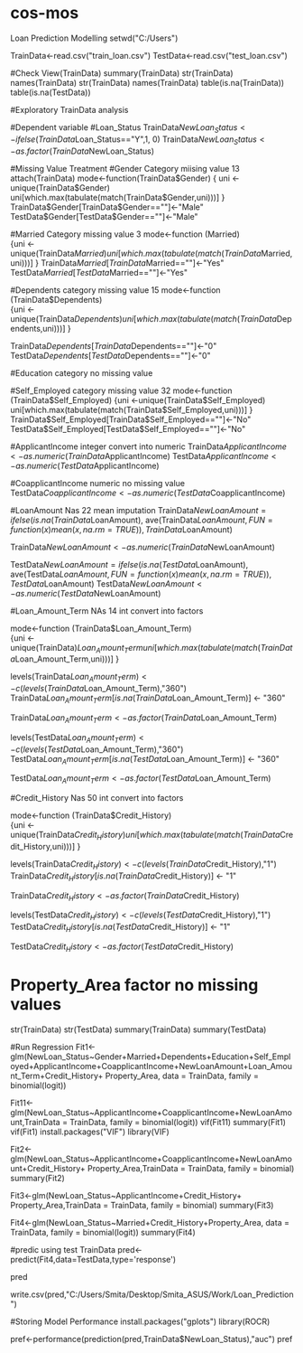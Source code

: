 # cos-mos
Loan Prediction Modelling
setwd("C:/Users")

TrainData<-read.csv("train_loan.csv")
TestData<-read.csv("test_loan.csv")

#Check
View(TrainData)
summary(TrainData)
str(TrainData)
names(TrainData)
str(TrainData)
names(TrainData)
table(is.na(TrainData))
table(is.na(TestData))

#Exploratory TrainData analysis

#Dependent variable
#Loan_Status
TrainData$NewLoan_Status<-ifelse(TrainData$Loan_Status=="Y",1, 0)
TrainData$NewLoan_Status<-as.factor(TrainData$NewLoan_Status)


#Missing Value Treatment
#Gender Category miising value 13
attach(TrainData)
mode<-function(TrainData$Gender) 
{
  uni <-unique(TrainData$Gender)
  uni[which.max(tabulate(match(TrainData$Gender,uni)))]
}
TrainData$Gender[TrainData$Gender==""]<-"Male"
TestData$Gender[TestData$Gender==""]<-"Male"

#Married  Category missing value 3
mode<-function (Married)           
{uni <-unique(TrainData$Married)
uni[which.max(tabulate(match(TrainData$Married,uni)))]
}
TrainData$Married[TrainData$Married==""]<-"Yes"
TestData$Married[TestData$Married==""]<-"Yes"

#Dependents category missing value 15
mode<-function (TrainData$Dependents)           
{uni <-unique(TrainData$Dependents)
uni[which.max(tabulate(match(TrainData$Dependents,uni)))]
}

TrainData$Dependents[TrainData$Dependents==""]<-"0"
TestData$Dependents[TestData$Dependents==""]<-"0"

#Education category no missing value

#Self_Employed category missing value 32
mode<-function (TrainData$Self_Employed)           
{uni <-unique(TrainData$Self_Employed)
uni[which.max(tabulate(match(TrainData$Self_Employed,uni)))]
}
TrainData$Self_Employed[TrainData$Self_Employed==""]<-"No"
TestData$Self_Employed[TestData$Self_Employed==""]<-"No"



#ApplicantIncome integer convert into numeric
TrainData$ApplicantIncome<-as.numeric(TrainData$ApplicantIncome)
TestData$ApplicantIncome<-as.numeric(TestData$ApplicantIncome)

#CoapplicantIncome numeric no missing value
TestData$CoapplicantIncome<-as.numeric(TestData$CoapplicantIncome)

#LoanAmount Nas 22 mean imputation
TrainData$NewLoanAmount = ifelse(is.na(TrainData$LoanAmount),
                                 ave(TrainData$LoanAmount, FUN = function(x) mean(x, na.rm = TRUE)),
                                 TrainData$LoanAmount)

TrainData$NewLoanAmount<-as.numeric(TrainData$NewLoanAmount)


TestData$NewLoanAmount = ifelse(is.na(TestData$LoanAmount),
                                ave(TestData$LoanAmount, FUN = function(x) mean(x, na.rm = TRUE)),
                                TestData$LoanAmount)
TestData$NewLoanAmount<-as.numeric(TestData$NewLoanAmount)


#Loan_Amount_Term NAs 14 int convert into factors

mode<-function (TrainData$Loan_Amount_Term)           
{uni <-unique(TrainData$)Loan_Amount_Term
uni[which.max(tabulate(match(TrainData$Loan_Amount_Term,uni)))]
}

levels(TrainData$Loan_Amount_Term)<-c(levels(TrainData$Loan_Amount_Term),"360")
TrainData$Loan_Amount_Term[is.na(TrainData$Loan_Amount_Term)] <- "360"

TrainData$Loan_Amount_Term<-as.factor(TrainData$Loan_Amount_Term)

levels(TestData$Loan_Amount_Term)<-c(levels(TestData$Loan_Amount_Term),"360")
TestData$Loan_Amount_Term[is.na(TestData$Loan_Amount_Term)] <- "360"

TestData$Loan_Amount_Term<-as.factor(TestData$Loan_Amount_Term)


#Credit_History Nas 50 int convert into factors

mode<-function (TrainData$Credit_History)           
{uni <-unique(TrainData$Credit_History)
uni[which.max(tabulate(match(TrainData$Credit_History,uni)))]
}

levels(TrainData$Credit_History)<-c(levels(TrainData$Credit_History),"1")
TrainData$Credit_History[is.na(TrainData$Credit_History)] <- "1"

TrainData$Credit_History<-as.factor(TrainData$Credit_History)

levels(TestData$Credit_History)<-c(levels(TestData$Credit_History),"1")
TestData$Credit_History[is.na(TestData$Credit_History)] <- "1"

TestData$Credit_History<-as.factor(TestData$Credit_History)


# Property_Area factor no missing values

str(TrainData)
str(TestData)
summary(TrainData)
summary(TestData)



#Run Regression
Fit1<-glm(NewLoan_Status~Gender+Married+Dependents+Education+Self_Employed+ApplicantIncome+CoapplicantIncome+NewLoanAmount+Loan_Amount_Term+Credit_History+
            Property_Area, data = TrainData, family = binomial(logit))

Fit11<-glm(NewLoan_Status~ApplicantIncome+CoapplicantIncome+NewLoanAmount,TrainData = TrainData, family = binomial(logit))
vif(Fit11)
summary(Fit1)
vif(Fit1)
install.packages("VIF")
library(VIF)

Fit2<-glm(NewLoan_Status~ApplicantIncome+CoapplicantIncome+NewLoanAmount+Credit_History+
            Property_Area,TrainData = TrainData, family = binomial)
summary(Fit2)

Fit3<-glm(NewLoan_Status~ApplicantIncome+Credit_History+
            Property_Area,TrainData = TrainData, family = binomial)
summary(Fit3)

Fit4<-glm(NewLoan_Status~Married+Credit_History+Property_Area, data = TrainData, family = binomial(logit))
summary(Fit4)

#predic using test TrainData
pred<-predict(Fit4,data=TestData,type='response')

pred

write.csv(pred,"C:/Users/Smita/Desktop/Smita_ASUS/Work/Loan_Prediction")

#Storing Model Performance
install.packages("gplots")
library(ROCR)

pref<-performance(prediction(pred,TrainData$NewLoan_Status),"auc")
pref

